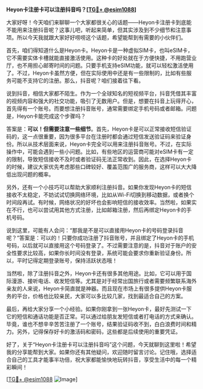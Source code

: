 **Heyon卡注册卡可以注册抖音吗？[[TG💪+ @esim1088](https://t.me/s/esim1088)]**

大家好呀！今天咱们来聊聊一个大家都很关心的话题——Heyon卡注册卡到底能不能用来注册抖音呢？这事儿吧，听起来简单，但其实涉及到不少细节和注意事项。所以今天我就跟大家好好唠唠这个话题，希望能帮到有需要的小伙伴们。

首先，咱们得知道什么是Heyon卡。Heyon卡是一种虚拟SIM卡，也叫eSIM卡，它不需要实体卡槽就能直接激活使用。这种卡的好处就在于方便快捷，不用跑营业厅，也不用担心邮寄时间的问题。只要手机支持eSIM功能，就可以轻松激活使用了。不过，Heyon卡虽然方便，但在实际使用中还是有一些限制的，比如有些服务可能不支持它的注册。那么，抖音呢？咱们接着往下看。

说到抖音，相信大家都不陌生。作为一个全球知名的短视频平台，抖音凭借其丰富的视频内容和强大的社交功能，吸引了无数用户。但是，想要在抖音上玩得开心，首先得有一个账号。而要想注册抖音账号，通常需要绑定手机号码或者邮箱。问题是，Heyon卡能完成这个步骤吗？

答案是：**可以！但需要注意一些细节**。首先，Heyon卡是可以正常接收短信验证码的，这一点很重要，因为很多平台在注册时都会通过短信发送验证码来验证身份。所以从技术层面来说，Heyon卡完全可以用来注册抖音账号。不过，在实际操作中，可能会遇到一些小问题。比如，有些地区的运营商可能对eSIM卡有一定的限制，导致短信接收不及时或者验证码无法正常收到。因此，在选择Heyon卡的时候，建议大家优先考虑那些口碑较好、覆盖范围广的服务商，这样可以大大降低出现问题的概率。

另外，还有一个小技巧可以帮助大家顺利注册抖音。如果你发现Heyon卡的短信接收不太稳定，不妨试试切换网络环境，比如从Wi-Fi切换到移动数据，或者换个时间段再试。有时候，网络状况的好坏也会影响短信的接收效率。当然啦，如果实在不行，也可以尝试用其他方式注册，比如邮箱注册，然后再绑定Heyon卡的手机号码。

说到这里，可能有人会问：“那我是不是可以直接用Heyon卡的号码登录抖音呢？”答案是：可以的！只要你成功注册了抖音账号，并且绑定了Heyon卡的手机号码，以后就可以直接用这个号码登录了。不过需要注意的是，抖音对于账户的安全性要求比较高，如果你长时间没有登录，系统可能会要求你重新验证身份。所以，平时记得定期登录账号，保持活跃状态哦！

当然啦，除了注册抖音之外，Heyon卡还有很多其他用途。比如，它可以用于国际漫游、接听电话、收发短信等。尤其是对于经常出国旅行或者需要频繁联系海外亲友的人来说，Heyon卡简直就是神器。而且现在市场上有很多提供Heyon卡服务的平台，价格也比较亲民，大家可以多比较几家，找到最适合自己的方案。

最后，再给大家分享一个小经验。如果你刚拿到一张Heyon卡，最好先测试一下它的短信和通话功能是否正常。可以通过给朋友发短信或者打电话的方式来确认。毕竟，谁也不想辛辛苦苦注册了一个账号，结果验证码收不到，白白浪费时间和精力。另外，记得保存好卡的激活码和密码，这些都是后续使用的重要凭证。

好了，关于“Heyon卡注册卡可以注册抖音吗”这个问题，今天就聊到这里啦！希望我的分享能帮到大家。如果你还有其他疑问，欢迎随时留言讨论。记住哦，选择适合自己的工具才能事半功倍，祝大家都能愉快地玩转抖音，享受生活中的每一个精彩瞬间！

[[TG💪+ @esim1088](https://t.me/s/esim1088) ![Image](https://i.postimg.cc/4NQfJmqS/Snipaste-2025-05-13-00-14-12.png)]